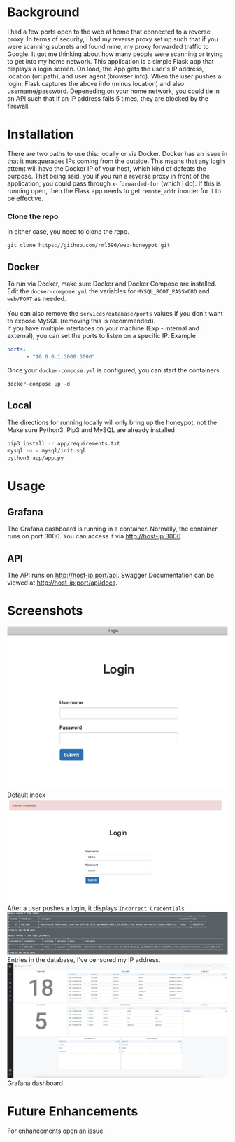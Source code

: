 # Background
I had a few ports open to the web at home that connected to a reverse proxy. In terms of security, I had my reverse proxy set up such that if you were scanning subnets and found mine, my proxy forwarded traffic to Google. It got me thinking about how many people were scanning or trying to get into my home network. This application is a simple Flask app that displays a login screen. On load, the App gets the user's IP address, location (url path), and user agent (browser info). When the user pushes a login, Flask captures the above info (minus location) and also username/password. Depeneding on your home network, you could tie in an API such that if an IP address fails 5 times, they are blocked by the firewall. 

# Installation
There are two paths to use this: locally or via Docker. Docker has an issue in that it masquerades IPs coming from the outside. This means that any login attemt will have the Docker IP of your host, which kind of defeats the purpose. That being said, you if you run a reverse proxy in front of the application, you could pass through `x-forwarded-for` (which I do). If this is running open, then the Flask app needs to get `remote_addr` inorder for it to be effective.

### Clone the repo
In either case, you need to clone the repo.
```
git clone https://github.com/rml596/web-honeypot.git
```

## Docker
To run via Docker, make sure Docker and Docker Compose are installed.<br>
Edit the `docker-compose.yml` the variables for `MYSQL_ROOT_PASSWORD` and `web/PORT` as needed. 
<br><br>
You can also remove the `services/database/ports` values if you don't want to expose MySQL (removing this is recommended). <br>
If you have multiple interfaces on your machine (Exp - internal and external), you can set the ports to listen on a specific IP. 
Example
```yml
ports:
      - "10.0.0.1:3000:3000"
```
Once your `docker-compose.yml` is configured, you can start the containers.
```
docker-compose up -d
```

## Local
The directions for running locally will only bring up the honeypot, not the          
Make sure Python3, Pip3 and MySQL are already installed

```bash
pip3 install -r app/requirements.txt
mysql -u < mysql/init.sql
python3 app/app.py
```
# Usage
## Grafana
The Grafana dashboard is running in a container. Normally, the container runs on port 3000. You can access it via [http://host-ip:3000](http://host-ip:3000).

## API
The API runs on [http://host-ip:port/api](http://host-ip:port/api). Swagger Documentation can be viewed at [http://host-ip:port/api/docs](http://host-ip:port/api/docs).

# Screenshots
![Index](docs/index.png)<br>
Default index
![Failed Login](docs/failed_login.png)<br>
After a user pushes a login, it displays `Incorrect Credentials`
![Database Entry](docs/sql.png)<br>
Entries in the database, I've censored my IP address.
![Grafana Dashboard](docs/grafana.png)<br>
Grafana dashboard.

# Future Enhancements
For enhancements open an [issue](https://github.com/aenoshrajora/web-honeypot/issues).
